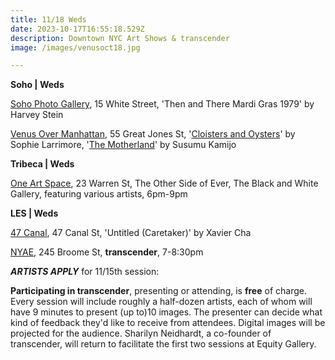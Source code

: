 ```yaml
---
title: 11/18 Weds
date: 2023-10-17T16:55:18.529Z
description: Downtown NYC Art Shows & transcender
image: /images/venusoct18.jpg

---
```

**Soho | Weds**

[Soho Photo Gallery](https://www.sohophoto.com/2023/09/27/stein_then_there_mardi_gras_1979/), 15 White Street, 'Then and There Mardi Gras 1979' by Harvey Stein

[Venus Over Manhattan](https://www.venusovermanhattan.com/exhibitions), 55 Great Jones St, '[Cloisters and Oysters](https://www.venusovermanhattan.com/exhibitions/sophie-larrimore-cloisters-and-oysters)' by Sophie Larrimore, '[The Motherland](https://www.venusovermanhattan.com/exhibitions/susumu-kamijo-the-motherland)' by Susumu Kamijo

**T﻿ribeca | Weds**

[One Art Space](https://oneartspace.com/upcoming-exhibitions/), 23 Warren St, The Other Side of Ever, The Black and White Gallery, featuring various artists, 6pm-9pm

**L﻿ES | Weds**

[47 Canal](https://47canal.us/exhibitions/untitled-caretaker), 47 Canal St, 'Untitled (Caretaker)' by Xavier Cha

[NYAE](https://www.nyartistsequity.org/all-events/equity-gallery-presents-transcender), 245 Broome St, **transcender**, 7-8:30pm

***A﻿RTISTS APPLY*** for 11/15th session:

**Participating in transcender**, presenting or attending, is **free** of charge. Every session will include roughly a half-dozen artists, each of whom will have 9 minutes to present (up to)10 images. The presenter can decide what kind of feedback they'd like to receive from attendees. Digital images will be projected for the audience. Sharilyn Neidhardt, a co-founder of transcender, will return to facilitate the first two sessions at Equity Gallery.